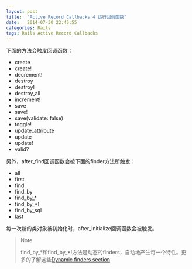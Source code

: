 ```yaml
---
layout: post
title:  "Active Record Callbacks 4 运行回调函数"
date:   2014-07-30 22:45:55
categories: Rails
tags: Rails Active Record Callbacks
---
```


下面的方法会触发回调函数：

*  create
*  create!
*  decrement!
*  destroy
*  destroy!
*  destroy_all
*  increment!
*  save
*  save!
*  save(validate: false)
*  toggle!
*  update_attribute
*  update
*  update!
*  valid?

另外，after_find回调函数会被下面的finder方法所触发：

*  all
*  first
*  find
*  find_by
*  find_by_*
*  find_by_*!
*  find_by_sql
*  last

每一次新的类对象被初始化时，after_initialize回调函数会被触发。

> Note
>
>find_by\_\*和find_by\_\*!方法是动态的finders，自动地产生每一个特性。更多的了解这些[Dynamic finders section](http://guides.rubyonrails.org/active_record_querying.html#dynamic-finders)
